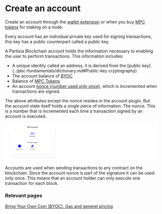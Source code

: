 # Create an account

Create an account through the [wallet extension](https://chrome.google.com/webstore/detail/partisia-wallet/gjkdbeaiifkpoencioahhcilildpjhgh) or when you buy [MPC tokens](https://kyc.partisiablockchain.com/) for staking on a node.

Every account has an individual private key used for signing transactions, this key has a public counterpart called a public key.

A Partisia Blockchain account holds the information necessary to enabling the user to perform transactions. This information includes:

 - A unique identity called an address, it is derived from the [public key](../pbc-fundamentals/dictionary.md#Public-key cryptography)
 - The account balance of [BYOC](../pbc-fundamentals/byoc.md)
 - Balance of [MPC Tokens](../pbc-fundamentals/introduction-to-the-fundamentals.md)
 - An account [nonce (number used only once)](../pbc-fundamentals/dictionary.md#nonce), which is incremented when transactions are signed.

The above attributes except the nonce resides in the account plugin. But the account state itself holds a single piece of information: The nonce. This is a number that is incremented each time a transaction signed by an account is executed.

![Account_plugin](Account_plugin.png)

Accounts are used when sending transactions to any contract on the blockchain.
Since the account nonce is part of the signature it can be used only once. This means that an account holder can only execute one transaction for each block.  

### Relevant pages
[Bring Your Own Coin (BYOC), Gas and generel pricing](../pbc-fundamentals/byoc.md)
